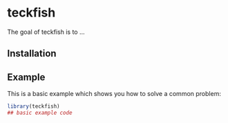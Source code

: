 
# teckfish

<!-- badges: start -->
<!-- badges: end -->

The goal of teckfish is to ...

## Installation


## Example

This is a basic example which shows you how to solve a common problem:

``` r
library(teckfish)
## basic example code
```
